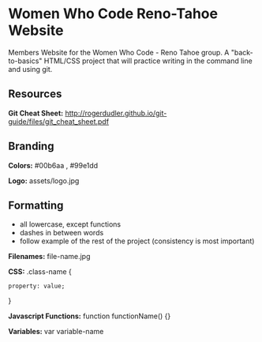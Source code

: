 Women Who Code Reno-Tahoe Website
===================

Members Website for the Women Who Code - Reno Tahoe group. A "back-to-basics" HTML/CSS project that will practice writing in the command line and using git.

Resources
---------

**Git Cheat Sheet:** http://rogerdudler.github.io/git-guide/files/git_cheat_sheet.pdf

Branding
--------

**Colors:**
  #00b6aa , 
  #99e1dd

**Logo:** assets/logo.jpg

Formatting
----------

- all lowercase, except functions
- dashes in between words
- follow example of the rest of the project (consistency is most important)

**Filenames:** file-name.jpg

**CSS:** .class-name {

	property: value;

}

**Javascript Functions:** function functionName() {}

**Variables:** var variable-name